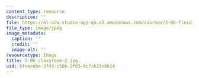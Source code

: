 ```yaml
---
content_type: resource
description: ''
file: https://ol-ocw-studio-app-qa.s3.amazonaws.com/courses/2-06-fluid-dynamics-spring-2013/6fcaceba3fd3c56b2f838c7cb29c6b14_2-06_classroom-2.jpg
file_type: image/jpeg
image_metadata:
  caption: ''
  credit: ''
  image-alt: ''
resourcetype: Image
title: 2-06_classroom-2.jpg
uid: 6fcaceba-3fd3-c56b-2f83-8c7cb29c6b14
---
```

